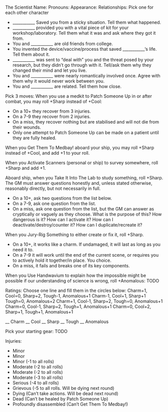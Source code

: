 The Scientist
Name:
Pronouns:
Appearance:
Relationships: Pick one for each other character
* ___________ Saved you from a sticky situation. Tell them what happened. 
* ___________ provided you with a vital piece of kit for your workshop/laboratory.  Tell them what it was and ask where they got it from.
* You and ___________ are old friends from college.
* You invented the device/vaccine/process that saved ___________‘s life. Tell them about it.
* ___________ was sent to “deal with” you and the threat posed by your research, but they didn’t go through with it. Tell/ask them why they changed their mind and let you live.
* You and ___________ were nearly romantically involved once. Agree with them why it would never work between you.
* You and ___________ are related. Tell them how close.

Pick 3 moves:
When you use a medkit to Patch Someone Up in or after combat, you may roll +Sharp instead of +Cool:
* On a 10+ they recover from 3 injuries. 
* On a 7-9 they recover from 2 injuries.
* On a miss, they recover nothing but are stabilised and will not die from their wounds.
* Only one attempt to Patch Someone Up can be made on a patient until they are fully healed.


When you Get Them To Medbay! aboard your ship, you may roll +Sharp instead of +Cool, and add +1 to your roll. 


When you Activate Scanners (personal or ship) to survey somewhere, roll +Sharp and add +1.


Aboard ship, when you Take It Into The Lab to study something, roll +Sharp. 
The GM must answer questions honestly and, unless stated otherwise, reasonably directly, but not necessarily in full.
* On a 10+, ask two questions from the list below.
* On a 7-9, ask one question from the list.
* On a miss, ask one question from the list, but the GM can answer as cryptically or vaguely as they choose.
What is the purpose of this? How dangerous is it? How can I activate it? How can I deactivate/destroy/counter it? How can I duplicate/recreate it?


When you Jury-Rig Something to either create or fix it, roll +Sharp.
* On a 10+, it works like a charm. If undamaged, it will last as long as you need it to.
* On a 7-9 it will work until the end of the current scene, or requires you to actively hold it together/in place. You choice.
* On a miss, it fails and breaks one of its key components.


When you Use Handwavium to explain how the impossible might be possible if our understanding of science is wrong, roll +Anomalous:
TODO


Ratings: Choose one line and fill them in the circles below:
Charm+1, Cool=0, Sharp+2, Tough-1, Anomalous+1
Charm-1, Cool+1, Sharp+1 Tough=0, Anomalous+2
Charm+1, Cool-1, Sharp+2, Tough=0, Anomalous+1
Charm=0, Cool-1, Sharp+2, Tough+1, Anomalous+1
Charm=0, Cool+2, Sharp+1, Tough+1, Anomalous+1

__ Charm
__ Cool
__ Sharp
__ Tough
__ Anomalous


Pick your starting gear:
TODO


Injuries:
* Minor
* Minor
* Minor (-1 to all rolls)
* Moderate (-2 to all rolls)
* Moderate (-2 to all rolls)
* Moderate (-3 to all rolls)
* Serious (-4 to all rolls)
* Grievous (-5 to all rolls. Will be dying next round)
* Dying (Can’t take actions. Will be dead next round)
* Dead (Can’t be healed by Patch Someone Up)
* Profoundly disassembled (Can’t Get Them To Medbay!)
